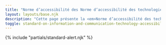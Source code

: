 ```yaml
---
title: "Norme d’accessibilité des Norme d’accessibilité des technologies de l’information et des communications (<abbr>TIC</abbr>) (Première Phase)"
layout: layouts/base.njk
description: "Cette page présente la <em>Norme d’accessibilité des technologies de l’information et des communications (<abbr>TIC</abbr>)</em> dans son intégralité, les exigences en matière d’accessibilité ainsi que les délais de mise en œuvre associés"
toggle: standard-on-information-and-communication-technology-accessibility-ict-accessibility-phase-one
---
```


{% include "partials/standard-alert.njk" %}
